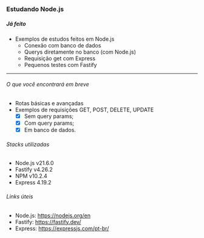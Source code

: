 ### Estudando Node.js

##### Já feito

- Exemplos de estudos feitos em Node.js
  - Conexão com banco de dados
  - Querys diretamente no banco (com Node.js)
  - Requisição get com Express
  - Pequenos testes com Fastify

---

###### O que você encontrará em breve

- Rotas básicas e avançadas
- Exemplos de requisições GET, POST, DELETE, UPDATE
  - [x] Sem query params;
  - [x] Com query params;
  - [x] Em banco de dados.

###### Stacks utilizadas

- Node.js v21.6.0
- Fastify v4.26.2
- NPM v10.2.4
- Express 4.19.2

###### Links úteis

- Node.js: https://nodejs.org/en
- Fastify: https://fastify.dev/
- Express: https://expressjs.com/pt-br/
